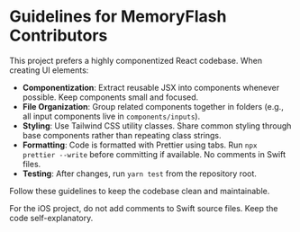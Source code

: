 # Guidelines for MemoryFlash Contributors

This project prefers a highly componentized React codebase. When creating UI elements:

- **Componentization**: Extract reusable JSX into components whenever possible. Keep components small and focused.
- **File Organization**: Group related components together in folders (e.g., all input components live in `components/inputs`).
- **Styling**: Use Tailwind CSS utility classes. Share common styling through base components rather than repeating class strings.
- **Formatting**: Code is formatted with Prettier using tabs. Run `npx prettier --write` before committing if available. No comments in Swift files.
- **Testing**: After changes, run `yarn test` from the repository root.

Follow these guidelines to keep the codebase clean and maintainable.

For the iOS project, do not add comments to Swift source files. Keep the code
self-explanatory.

